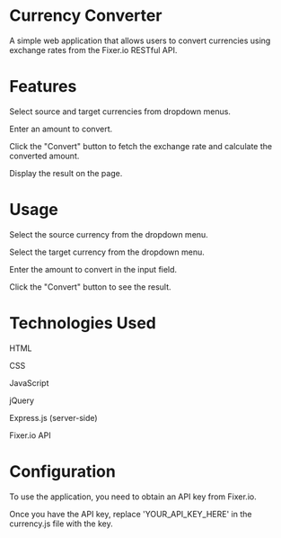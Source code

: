 # Currency Converter
A simple web application that allows users to convert currencies using exchange rates from the Fixer.io RESTful API.

# Features
Select source and target currencies from dropdown menus.

Enter an amount to convert.

Click the "Convert" button to fetch the exchange rate and calculate the converted amount.

Display the result on the page.

# Usage
Select the source currency from the dropdown menu.

Select the target currency from the dropdown menu.

Enter the amount to convert in the input field.

Click the "Convert" button to see the result.

# Technologies Used
HTML

CSS

JavaScript

jQuery

Express.js (server-side)

Fixer.io API

# Configuration
To use the application, you need to obtain an API key from Fixer.io. 

Once you have the API key, replace 'YOUR_API_KEY_HERE' in the currency.js file with the key.

